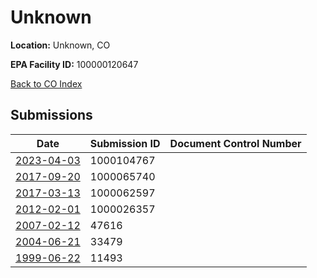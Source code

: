 # Unknown

**Location:** Unknown, CO

**EPA Facility ID:** 100000120647

[Back to CO Index](../../index.md)

## Submissions

| Date | Submission ID | Document Control Number |
|------|--------------|-------------------------|
| [2023-04-03](submissions/1000104767.md) | 1000104767 |  |
| [2017-09-20](submissions/1000065740.md) | 1000065740 |  |
| [2017-03-13](submissions/1000062597.md) | 1000062597 |  |
| [2012-02-01](submissions/1000026357.md) | 1000026357 |  |
| [2007-02-12](submissions/47616.md) | 47616 |  |
| [2004-06-21](submissions/33479.md) | 33479 |  |
| [1999-06-22](submissions/11493.md) | 11493 |  |
